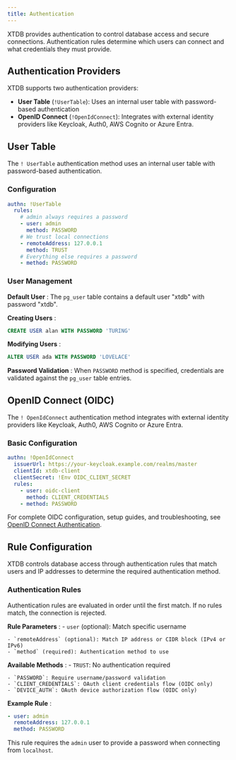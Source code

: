 ```yaml
---
title: Authentication
---
```


XTDB provides authentication to control database access and secure connections.
Authentication rules determine which users can connect and what credentials they must provide.

## Authentication Providers

XTDB supports two authentication providers:

- **User Table** (`!UserTable`): Uses an internal user table with password-based authentication
- **OpenID Connect** (`!OpenIdConnect`): Integrates with external identity providers like Keycloak, Auth0, AWS Cognito or Azure Entra.

## User Table

The `!
UserTable` authentication method uses an internal user table with password-based authentication.

### Configuration

``` yaml
authn: !UserTable
  rules:
    # admin always requires a password
    - user: admin
      method: PASSWORD
    # We trust local connections
    - remoteAddress: 127.0.0.1
      method: TRUST
    # Everything else requires a password
    - method: PASSWORD
```

### User Management

**Default User**
: The `pg_user` table contains a default user "xtdb" with password
    "xtdb".

**Creating Users**
:

``` sql
CREATE USER alan WITH PASSWORD 'TURING'
```

**Modifying Users**
:

``` sql
ALTER USER ada WITH PASSWORD 'LOVELACE'
```

**Password Validation**
: When `PASSWORD` method is specified, credentials are validated
    against the `pg_user` table entries.

## OpenID Connect (OIDC)

The `!
OpenIdConnect` authentication method integrates with external identity providers like Keycloak, Auth0, AWS Cognito or Azure Entra.

### Basic Configuration

``` yaml
authn: !OpenIdConnect
  issuerUrl: https://your-keycloak.example.com/realms/master
  clientId: xtdb-client
  clientSecret: !Env OIDC_CLIENT_SECRET
  rules:
    - user: oidc-client
      method: CLIENT_CREDENTIALS
    - method: PASSWORD
```

For complete OIDC configuration, setup guides, and troubleshooting, see [OpenID Connect Authentication](authentication/oidc).

## Rule Configuration

XTDB controls database access through authentication rules that match users and IP addresses to determine the required authentication method.

### Authentication Rules

Authentication rules are evaluated in order until the first match.
If no rules match, the connection is rejected.

**Rule Parameters**
: - `user` (optional): Match specific username

    - `remoteAddress` (optional): Match IP address or CIDR block (IPv4 or IPv6)
    - `method` (required): Authentication method to use

**Available Methods**
: - `TRUST`: No authentication required

    - `PASSWORD`: Require username/password validation
    - `CLIENT_CREDENTIALS`: OAuth client credentials flow (OIDC only)
    - `DEVICE_AUTH`: OAuth device authorization flow (OIDC only)

**Example Rule**
:

``` yaml
- user: admin
  remoteAddress: 127.0.0.1
  method: PASSWORD
```

This rule requires the `admin` user to provide a password when connecting from `localhost`.
